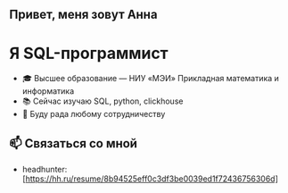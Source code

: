 ## Привет, меня зовут Анна

# Я SQL-программист

- 🎓 Высшее образование — НИУ «МЭИ‎» Прикладная математика и информатика
- 📚 Сейчас изучаю SQL, python, clickhouse
- 👥 Буду рада любому сотрудничеству

## 📫 Связаться со мной
- headhunter: [https://hh.ru/resume/8b94525eff0c3df3be0039ed1f72436756306d]

<!---
annakhairova/annakhairova is a ✨ special ✨ repository because its `README.md` (this file) appears on your GitHub profile.
You can click the Preview link to take a look at your changes.
--->
